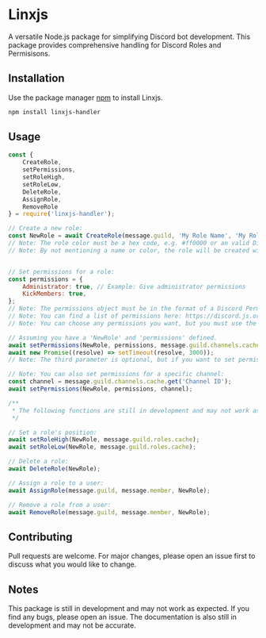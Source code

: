 # Linxjs

A versatile Node.js package for simplifying Discord bot development. This package provides comprehensive handling for Discord Roles and Permisisons.

## Installation

Use the package manager [npm](https://www.npmjs.com/) to install Linxjs.

```bash
npm install linxjs-handler
```

## Usage

```javascript
const { 
    CreateRole,
    setPermissions,
    setRoleHigh,
    setRoleLow,
    DeleteRole,
    AssignRole,
    RemoveRole
} = require('linxjs-handler');

// Create a new role:
const NewRole = await CreateRole(message.guild, 'My Role Name', 'My Role Color' /* Optional */);
// Note: The role color must be a hex code, e.g. #ff0000 or an valid Discord color name, e.g. Red. 
// Note: By not mentioning a name or color, the role will be created with the default values e.g. 'LinxJS' and 'White'.


// Set permissions for a role:
const permissions = {
    Administrator: true, // Example: Give administrator permissions
    KickMembers: true,
};
// Note: The permissions object must be in the format of a Discord Permissions object.
// Note: You can find a list of permissions here: https://discord.js.org/#/docs/main/stable/class/Permissions?scrollTo=s-FLAGS
// Note: You can choose any permissions you want, but you must use the correct format. e.g. 'Administrator'.

// Assuming you have a 'NewRole' and 'permissions' defined.
await setPermissions(NewRole, permissions, message.guild.channels.cache);
await new Promise((resolve) => setTimeout(resolve, 3000));
// Note: The third parameter is optional, but if you want to set permissions for a specific channel, you must provide the guild's channel cache.

// Note: You can also set permissions for a specific channel:
const channel = message.guild.channels.cache.get('Channel ID');
await setPermissions(NewRole, permissions, channel);

/**
 * The following functions are still in development and may not work as expected.
 */

// Set a role's position:
await setRoleHigh(NewRole, message.guild.roles.cache);
await setRoleLow(NewRole, message.guild.roles.cache);

// Delete a role:
await DeleteRole(NewRole);

// Assign a role to a user:
await AssignRole(message.guild, message.member, NewRole);

// Remove a role from a user:
await RemoveRole(message.guild, message.member, NewRole);
```

## Contributing

Pull requests are welcome. For major changes, please open an issue first to discuss what you would like to change.

## Notes

This package is still in development and may not work as expected. If you find any bugs, please open an issue.
The documentation is also still in development and may not be accurate.